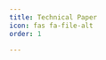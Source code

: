 ```yaml
---
title: Technical Paper
icon: fas fa-file-alt
order: 1

---
```

<object data="/resource/shooter_squad.pdf" width="1200" height="1000" type='application/pdf'/>